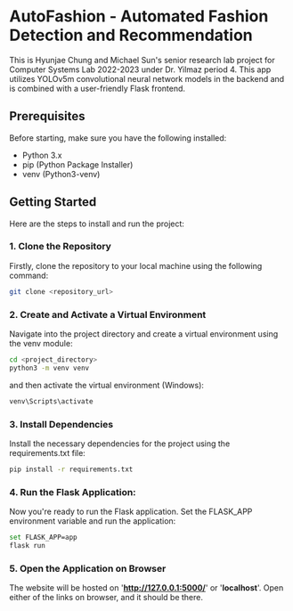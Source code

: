 # AutoFashion - Automated Fashion Detection and Recommendation

This is Hyunjae Chung and Michael Sun's senior research lab project for Computer Systems Lab 2022-2023 under Dr. Yilmaz period 4. This app utilizes YOLOv5m convolutional neural network models in the backend and is combined with a user-friendly Flask frontend.

## Prerequisites

Before starting, make sure you have the following installed:

- Python 3.x
- pip (Python Package Installer)
- venv (Python3-venv)

## Getting Started

Here are the steps to install and run the project:

### 1. Clone the Repository

Firstly, clone the repository to your local machine using the following command:

```bash
git clone <repository_url>
```

### 2. Create and Activate a Virtual Environment
Navigate into the project directory and create a virtual environment using the venv module:

```bash
cd <project_directory>
python3 -m venv venv
```

and then activate the virtual environment (Windows):

```bash
venv\Scripts\activate
```

### 3. Install Dependencies
Install the necessary dependencies for the project using the requirements.txt file:

```bash
pip install -r requirements.txt
```

### 4. Run the Flask Application:
Now you're ready to run the Flask application. Set the FLASK_APP environment variable and run the application:

```bash
set FLASK_APP=app
flask run
```

### 5. Open the Application on Browser

The website will be hosted on '**http://127.0.0.1:5000/**' or '**localhost**'. Open either of the links on browser, and it should be there.
